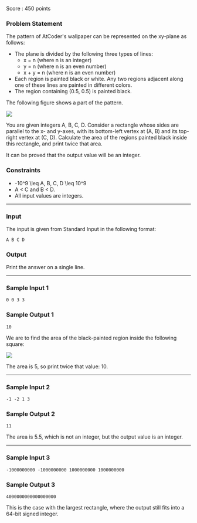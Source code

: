 Score : 450 points

### Problem Statement

The pattern of AtCoder's wallpaper can be represented on the xy-plane as follows:

* The plane is divided by the following three types of lines:
  + x = n (where n is an integer)
  + y = n (where n is an even number)
  + x + y = n (where n is an even number)
* Each region is painted black or white. Any two regions adjacent along one of these lines are painted in different colors.
* The region containing (0.5, 0.5) is painted black.

The following figure shows a part of the pattern.

![](https://img.atcoder.jp/abc354/d_img1_34zxoiv2.png)

You are given integers A, B, C, D. Consider a rectangle whose sides are parallel to the x- and y-axes, with its bottom-left vertex at (A, B) and its top-right vertex at (C, D). Calculate the area of the regions painted black inside this rectangle, and print twice that area.

It can be proved that the output value will be an integer.

### Constraints

* -10^9 \leq A, B, C, D \leq 10^9
* A < C and B < D.
* All input values are integers.

---

### Input

The input is given from Standard Input in the following format:

```
A B C D
```

### Output

Print the answer on a single line.

---

### Sample Input 1

```
0 0 3 3
```

### Sample Output 1

```
10
```

We are to find the area of the black-painted region inside the following square:

![](https://img.atcoder.jp/abc354/d_img2_zzwqsaaewub.png)

The area is 5, so print twice that value: 10.

---

### Sample Input 2

```
-1 -2 1 3
```

### Sample Output 2

```
11
```

The area is 5.5, which is not an integer, but the output value is an integer.

---

### Sample Input 3

```
-1000000000 -1000000000 1000000000 1000000000
```

### Sample Output 3

```
4000000000000000000
```

This is the case with the largest rectangle, where the output still fits into a 64-bit signed integer.